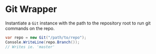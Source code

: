 # Git Wrapper

Instantiate a `Git` instance with the path to the repository root to run git commands on the repo.

```csharp
var repo = new Git("/path/to/repo");
Console.WriteLine(repo.Branch());
// Writes ie. 'master'
```
